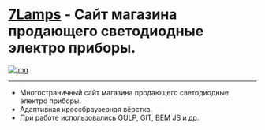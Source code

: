 # [7Lamps](https://lyu-chunkwo.github.io/7lamps/dist/index.html) - Сайт магазина продающего светодиодные электро приборы.

[<img src="https://lyu-chunkwo.github.io/7lamps/dist/images/foreadme/7lamp.JPG" alt="img">](https://lyu-chunkwo.github.io/7lamps/dist/index.html)


---
- Многостраничный сайт магазина продающего светодиодные электро приборы.
- Адаптивная кроссбраузерная вёрстка.
- При работе использовались GULP, GIT, BEM JS и др.
